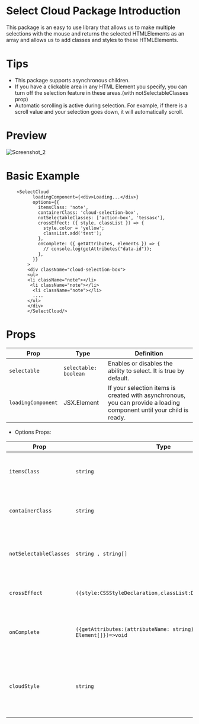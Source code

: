 # Select Cloud Package Introduction

This package is an easy to use library that allows us to make multiple selections with the mouse and returns the selected HTMLElements as an array and allows us to add classes and styles to these HTMLElements.

# Tips
- This package supports asynchronous children.
- If you have a clickable area in any HTML Element you specify, you can turn off the selection feature in these areas.(with notSelectableClasses prop)
- Automatic scrolling is active during selection. For example, if there is a scroll value and your selection goes down, it will automatically scroll.

# Preview

![Screenshot_2](https://user-images.githubusercontent.com/52957100/190905083-820fb16e-e08b-4eab-96db-605c4a95c8f2.png)


# Basic Example
```
    <SelectCloud
          loadingComponent={<div>Loading...</div>} 
          options={{
            itemsClass: 'note',
            containerClass: 'cloud-selection-box',
            notSelectableClasses: ['action-box', 'tessasc'],
            crossEffect: ({ style, classList }) => {
              style.color = 'yellow';
              classList.add('test');
            },
            onComplete: ({ getAttributes, elements }) => {
              // console.log(getAttributes("data-id"));
            },
          }}
        >
        <div className="cloud-selection-box">
        <ul>
        <li className="note"></li>
         <li className="note"></li>
          <li className="note"></li>
          ....
        </ul>
        </div>
        </SelectCloud/>
```
# Props
| Prop  |  Type | Definition |
| ------------- | ------------- |------------- |
| ```selectable``` | ```selectable: boolean```  | Enables or disables the ability to select. It is true by default. |
| ```loadingComponent``` | JSX.Element | If your selection items is created with asynchronous, you can provide a loading component until your child is ready. |
- Options Props:

| Prop  |  Type | Definition |
| ------------- | ------------- |------------- |
| ```itemsClass```  | ```string```  | The class attribute of the HTML Elements to be selected.  |
| ```containerClass```  | ```string``` | HTMLElement class attribute where selection can be made |
| ```notSelectableClasses```  | ```string , string[]```  | HTMLElement class property on which selection property is turned off |
| ```crossEffect```  |  ```({style:CSSStyleDeclaration,classList:DOMTokenList})=>void``` | Adds design features to selected HTMLElements |
| ```onComplete```  | ```({getAttributes:(attributeName: string) => any[],elements: Element[]})=>void``` | When mouse up trigger this function and return array of selected HTMLElement |
| ```cloudStyle``` | ```string``` | You can change cloud selection square style with write CSS. By default, its own style is used. |



